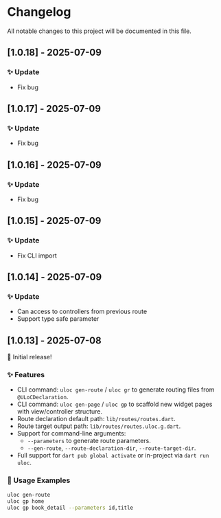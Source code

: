 # Changelog

All notable changes to this project will be documented in this file.

## [1.0.18] - 2025-07-09

### ✨ Update

- Fix bug

## [1.0.17] - 2025-07-09

### ✨ Update

- Fix bug

## [1.0.16] - 2025-07-09

### ✨ Update

- Fix bug

## [1.0.15] - 2025-07-09

### ✨ Update

- Fix CLI import

## [1.0.14] - 2025-07-09

### ✨ Update

- Can access to controllers from previous route
- Support type safe parameter

## [1.0.13] - 2025-07-08

🎉 Initial release!

### ✨ Features

- CLI command: `uloc gen-route` / `uloc gr` to generate routing files from `@ULoCDeclaration`.
- CLI command: `uloc gen-page` / `uloc gp` to scaffold new widget pages with view/controller structure.
- Route declaration default path: `lib/routes/routes.dart`.
- Route target output path: `lib/routes/routes.uloc.g.dart`.
- Support for command-line arguments:
  - `--parameters` to generate route parameters.
  - `--gen-route`, `--route-declaration-dir`, `--route-target-dir`.
- Full support for `dart pub global activate` or in-project via `dart run uloc`.

### 🧪 Usage Examples

```sh
uloc gen-route
uloc gp home
uloc gp book_detail --parameters id,title
```
